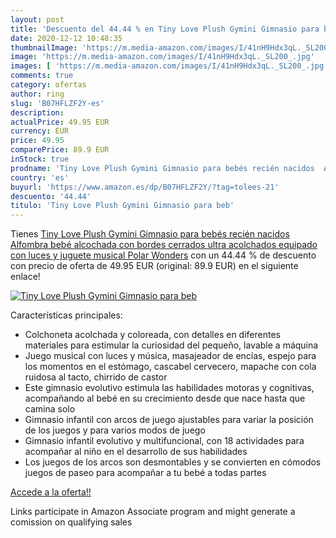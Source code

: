 ```yaml
---
layout: post
title: 'Descuento del 44.44 % en Tiny Love Plush Gymini Gimnasio para beb'
date: 2020-12-12 10:48:35
thumbnailImage: 'https://m.media-amazon.com/images/I/41nH9Hdx3qL._SL200_.jpg'
image: 'https://m.media-amazon.com/images/I/41nH9Hdx3qL._SL200_.jpg'
images: [ 'https://m.media-amazon.com/images/I/41nH9Hdx3qL._SL200_.jpg' ]
comments: true
category: ofertas
author: ring
slug: 'B07HFLZF2Y-es'
description:
actualPrice: 49.95 EUR
currency: EUR
price: 49.95
comparePrice: 89.9 EUR
inStock: true
prodname: 'Tiny Love Plush Gymini Gimnasio para bebés recién nacidos  Alfombra bebé alcochada con bordes cerrados ultra acolchados  equipado con luces y juguete musical  Polar Wonders'
country: 'es'
buyurl: 'https://www.amazon.es/dp/B07HFLZF2Y/?tag=tolees-21'
descuento: '44.44'
titulo: 'Tiny Love Plush Gymini Gimnasio para beb'
---
```


Tienes [Tiny Love Plush Gymini Gimnasio para bebés recién nacidos  Alfombra bebé alcochada con bordes cerrados ultra acolchados  equipado con luces y juguete musical  Polar Wonders](https://www.amazon.es/dp/B07HFLZF2Y/?tag=tolees-21) con un 44.44 % de descuento con precio de oferta de 49.95 EUR (original: 89.9 EUR) en el siguiente enlace!

[![Tiny Love Plush Gymini Gimnasio para beb](https://m.media-amazon.com/images/I/41nH9Hdx3qL._SL200_.jpg)](https://www.amazon.es/dp/B07HFLZF2Y/?tag=tolees-21)

Características principales:

- Colchoneta acolchada y coloreada, con detalles en diferentes materiales para estimular la curiosidad del pequeño, lavable a máquina
- Juego musical con luces y música, masajeador de encías, espejo para los momentos en el estómago, cascabel cervecero, mapache con cola ruidosa al tacto, chirrido de castor
- Este gimnasio evolutivo estimula las habilidades motoras y cognitivas, acompañando al bebé en su crecimiento desde que nace hasta que camina solo
- Gimnasio infantil con arcos de juego ajustables para variar la posición de los juegos y para varios modos de juego
- Gimnasio infantil evolutivo y multifuncional, con 18 actividades para acompañar al niño en el desarrollo de sus habilidades
- Los juegos de los arcos son desmontables y se convierten en cómodos juegos de paseo para acompañar a tu bebé a todas partes

[Accede a la oferta!!](https://www.amazon.es/dp/B07HFLZF2Y/?tag=tolees-21)

Links participate in Amazon Associate program and might generate a comission on qualifying sales


